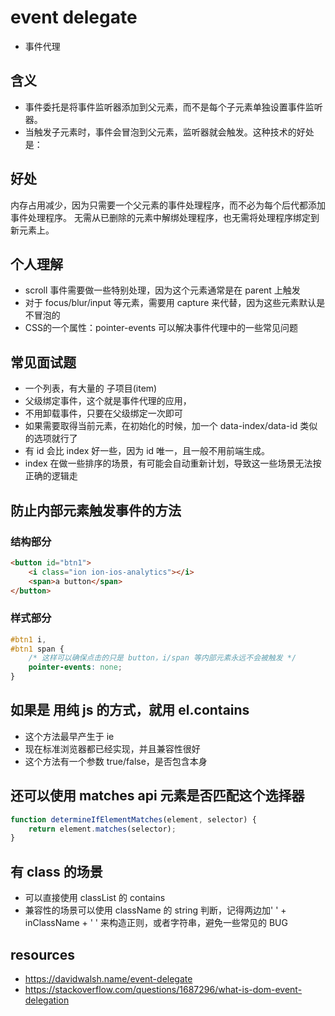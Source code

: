 # event delegate
- 事件代理

## 含义
- 事件委托是将事件监听器添加到父元素，而不是每个子元素单独设置事件监听器。
- 当触发子元素时，事件会冒泡到父元素，监听器就会触发。这种技术的好处是：

## 好处
内存占用减少，因为只需要一个父元素的事件处理程序，而不必为每个后代都添加事件处理程序。
无需从已删除的元素中解绑处理程序，也无需将处理程序绑定到新元素上。

## 个人理解
- scroll 事件需要做一些特别处理，因为这个元素通常是在 parent 上触发
- 对于 focus/blur/input 等元素，需要用 capture 来代替，因为这些元素默认是不冒泡的
- CSS的一个属性：pointer-events 可以解决事件代理中的一些常见问题

## 常见面试题
- 一个列表，有大量的 子项目(item)
- 父级绑定事件，这个就是事件代理的应用，
- 不用卸载事件，只要在父级绑定一次即可
- 如果需要取得当前元素，在初始化的时候，加一个 data-index/data-id 类似的选项就行了
- 有 id 会比 index 好一些，因为 id 唯一，且一般不用前端生成。
- index 在做一些排序的场景，有可能会自动重新计划，导致这一些场景无法按正确的逻辑走

## 防止内部元素触发事件的方法
### 结构部分
```html
<button id="btn1">
    <i class="ion ion-ios-analytics"></i>
    <span>a button</span>
</button>
```

### 样式部分
```css
#btn1 i,
#btn1 span {
    /* 这样可以确保点击的只是 button，i/span 等内部元素永远不会被触发 */
    pointer-events: none;
}
```

## 如果是 用纯 js 的方式，就用 el.contains
- 这个方法最早产生于 ie
- 现在标准浏览器都已经实现，并且兼容性很好
- 这个方法有一个参数 true/false，是否包含本身

## 还可以使用 matches api 元素是否匹配这个选择器
```js
function determineIfElementMatches(element, selector) {
	return element.matches(selector);
}
```
## 有 class 的场景
- 可以直接使用 classList 的 contains
- 兼容性的场景可以使用 className 的 string 判断，记得两边加' ' + inClassName + ' ' 来构造正则，或者字符串，避免一些常见的 BUG

## resources
- https://davidwalsh.name/event-delegate
- https://stackoverflow.com/questions/1687296/what-is-dom-event-delegation